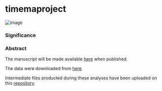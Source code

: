 # timemaproject

![image](https://photos.smugmug.com/Insects/Orthopteroid-Insects/Stick-Insects/i-S3tTc4h/2/4GPDB7Wg267WQ3QTvSKKFFcQsGR2NcVcf6h9F7Ph/XL/Timema5-XL.jpg)

### Significance
### Abstract

The manuscript will be made available [here](---) when published.

The data were downloaded from [here](https://zenodo.org/records/5636226).

Intermediate files producted during these analyses have been uploaded on this [repository](---).

